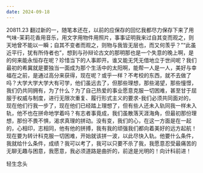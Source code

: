 ```yaml
---
date: 2024-09-18
---
```


20811.23 翻过新的一，随笔本还在，以前的应保存的回忆我都尽力保存下来了用气味-茉莉花香用音乐，用文字用物件用照片，事事证明我来过自其变而观之，则天地曾不能以一瞬；自其不变者而观之，则物与我皆无层也，而又何羡乎？”“此虽近平行，犹有所侍者也”，想到与孙辩论古文的那明那也是一个失意的晚上啊，是的何来能永恒存在呢？珍惜当下的人事即开。谁又能无凭无借地立于世间呢？我们最初的希冀就是要独当一面成为那个生活中的太阳啊，能帮一人是一人，美好与幸福在之前，是通过高分来获得，现在呢？或乎一样？不考校的东西，就不去做了吗？大学大学大学大有可学，他们虽远去了，但那些理想，那些渴望，那些憧憬，我们仍共同拥有，为了什么？为了自己热爱的事业愿意克服一切困难，甚至甘于屈服于权威与制度，进行无限次重复、履行形式主义的要求-我们必须共同面对的，现在他们行我一步了，现在他们已经踏上理想了，但有些人还未入轨同我一样未入轨，他不也在拼命地学着吗？有志者事竟成，我们虽散落天涯海角，但最初那份理想，那份不畏不惧，渴求真理的拼动。没有变，我们的心，在这一方面是在一起的，心相印，志相同，他有他的拼搏，我有我的顽强我们都向着美好的远方起航！现在要为转计科克服一切困难，开始就该拼一波，以此尽快入轨。他要什么条件，我就给什么条件，成绩？我可以考了，我可以只要不杀了我，我愿意忍受最痛苦的无聊无趣与困意，我愿意，我必须道路是曲折的，前途是光明的！向计科前进！

轻生念头

